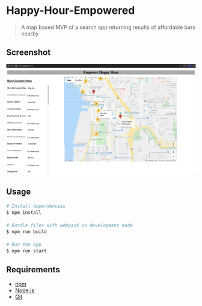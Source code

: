 # Happy-Hour-Empowered

> A map based MVP of a search app returning results of affordable bars nearby

## Screenshot

![Happy Hour Empowered](screenshot.png)

## Usage

```bash
# Install dependencies
$ npm install

# Bundle files with webpack in development mode
$ npm run build

# Run the app
$ npm run start
```

## Requirements

- [npm](http://npmjs.com)
- [Node.js](https://nodejs.org/en/download/)
- [Git](https://git-scm.com)

